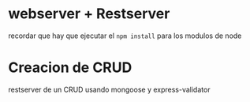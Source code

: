 # webserver + Restserver

recordar que hay que ejecutar el ``npm install`` para los modulos de node

# Creacion de CRUD

restserver de un CRUD usando mongoose y express-validator